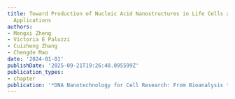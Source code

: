 ```yaml
---
title: Toward Production of Nucleic Acid Nanostructures in Life Cells and Their Biomedical
  Applications
authors:
- Mengxi Zheng
- Victoria E Paluzzi
- Cuizheng Zhang
- Chengde Mao
date: '2024-01-01'
publishDate: '2025-09-21T19:26:40.095599Z'
publication_types:
- chapter
publication: '*DNA Nanotechnology for Cell Research: From Bioanalysis to Biomedicine*'
---
```

